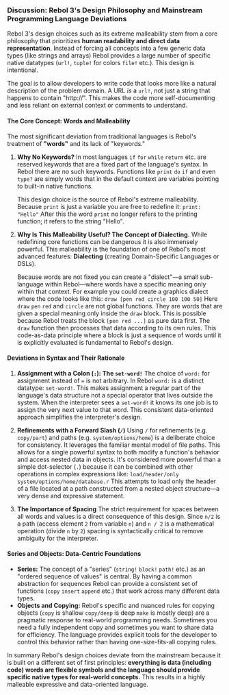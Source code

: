 ### Discussion: Rebol 3's Design Philosophy and Mainstream Programming Language Deviations

Rebol 3's design choices such as its extreme malleability stem from a core philosophy that prioritizes **human readability and direct data representation**. Instead of forcing all concepts into a few generic data types (like strings and arrays) Rebol provides a large number of specific native datatypes (`url!`, `tuple!` for colors `file!` etc.). This design is intentional.

The goal is to allow developers to write code that looks more like a natural description of the problem domain. A URL *is* a `url!`, not just a string that happens to contain "http://". This makes the code more self-documenting and less reliant on external context or comments to understand.

#### The Core Concept: Words and Malleability

The most significant deviation from traditional languages is Rebol's treatment of **"words"** and its lack of "keywords."

1.  **Why No Keywords?**
    In most languages `if` `for` `while` `return` etc. are reserved keywords that are a fixed part of the language's syntax. In Rebol there are no such keywords. Functions like `print` `do` `if` and even `type?` are simply words that in the default context are variables pointing to built-in native functions.

    This design choice is the source of Rebol's extreme malleability. Because `print` is just a variable you are free to redefine it:
    `print: "Hello"`
    After this the word `print` no longer refers to the printing function; it refers to the string "Hello".

2.  **Why Is This Malleability Useful? The Concept of Dialecting.**
    While redefining core functions can be dangerous it is also immensely powerful. This malleability is the foundation of one of Rebol's most advanced features: **Dialecting** (creating Domain-Specific Languages or DSLs).

    Because words are not fixed you can create a "dialect"—a small sub-language within Rebol—where words have a specific meaning only within that context. For example you could create a graphics dialect where the code looks like this:
    `draw [pen red circle 100 100 50]`
    Here `draw` `pen` `red` and `circle` are not global functions. They are words that are given a special meaning only inside the `draw` block. This is possible because Rebol treats the block `[pen red ...]` as pure data first. The `draw` function then processes that data according to its own rules. This code-as-data principle where a block is just a sequence of words until it is explicitly evaluated is fundamental to Rebol's design.

#### Deviations in Syntax and Their Rationale

1.  **Assignment with a Colon (`:`): The `set-word!`**
    The choice of `word:` for assignment instead of `=` is not arbitrary. In Rebol `word:` is a distinct datatype: `set-word!`. This makes assignment a regular part of the language's data structure not a special operator that lives outside the system. When the interpreter sees a `set-word!` it knows its one job is to assign the very next value to that word. This consistent data-oriented approach simplifies the interpreter's design.

2.  **Refinements with a Forward Slash (`/`)**
    Using `/` for refinements (e.g. `copy/part`) and paths (e.g. `system/options/home`) is a deliberate choice for consistency. It leverages the familiar mental model of file paths. This allows for a single powerful syntax to both modify a function's behavior and access nested data in objects. It's considered more powerful than a simple dot-selector (`.`) because it can be combined with other operations in complex expressions like:
    `load/header/only system/options/home/database.r`
    This attempts to load only the header of a file located at a path constructed from a nested object structure—a very dense and expressive statement.

3.  **The Importance of Spacing**
    The strict requirement for spaces between all words and values is a direct consequence of this design. Since `n/2` is a path (access element `2` from variable `n`) and `n / 2` is a mathematical operation (divide `n` by `2`) spacing is syntactically critical to remove ambiguity for the interpreter.

#### Series and Objects: Data-Centric Foundations

-   **Series:** The concept of a "series" (`string!` `block!` `path!` etc.) as an "ordered sequence of values" is central. By having a common abstraction for sequences Rebol can provide a consistent set of functions (`copy` `insert` `append` etc.) that work across many different data types.
-   **Objects and Copying:** Rebol's specific and nuanced rules for copying objects (`copy` is shallow `copy/deep` is deep `make` is mostly deep) are a pragmatic response to real-world programming needs. Sometimes you need a fully independent copy and sometimes you want to share data for efficiency. The language provides explicit tools for the developer to control this behavior rather than having one-size-fits-all copying rules.

In summary Rebol's design choices deviate from the mainstream because it is built on a different set of first principles: **everything is data (including code) words are flexible symbols and the language should provide specific native types for real-world concepts.** This results in a highly malleable expressive and data-oriented language.
